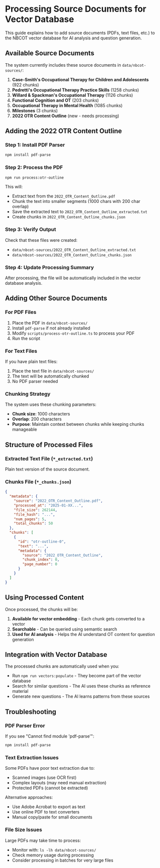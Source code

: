 # Processing Source Documents for Vector Database

This guide explains how to add source documents (PDFs, text files, etc.) to the NBCOT vector database for AI analysis and question generation.

## Available Source Documents

The system currently includes these source documents in `data/nbcot-sources/`:

1. **Case-Smith's Occupational Therapy for Children and Adolescents** (922 chunks)
2. **Pedretti's Occupational Therapy Practice Skills** (1258 chunks)
3. **Willard & Spackman's Occupational Therapy** (1126 chunks)
4. **Functional Cognition and OT** (203 chunks)
5. **Occupational Therapy in Mental Health** (1085 chunks)
6. **Milestones** (3 chunks)
7. **2022 OTR Content Outline** (new - needs processing)

## Adding the 2022 OTR Content Outline

### Step 1: Install PDF Parser

```bash
npm install pdf-parse
```

### Step 2: Process the PDF

```bash
npm run process:otr-outline
```

This will:
- Extract text from the `2022_OTR_Content_Outline.pdf`
- Chunk the text into smaller segments (1000 chars with 200 char overlap)
- Save the extracted text to `2022_OTR_Content_Outline_extracted.txt`
- Create chunks in `2022_OTR_Content_Outline_chunks.json`

### Step 3: Verify Output

Check that these files were created:
- `data/nbcot-sources/2022_OTR_Content_Outline_extracted.txt`
- `data/nbcot-sources/2022_OTR_Content_Outline_chunks.json`

### Step 4: Update Processing Summary

After processing, the file will be automatically included in the vector database analysis.

## Adding Other Source Documents

### For PDF Files

1. Place the PDF in `data/nbcot-sources/`
2. Install `pdf-parse` if not already installed
3. Modify `scripts/process-otr-outline.ts` to process your PDF
4. Run the script

### For Text Files

If you have plain text files:

1. Place the text file in `data/nbcot-sources/`
2. The text will be automatically chunked
3. No PDF parser needed

### Chunking Strategy

The system uses these chunking parameters:
- **Chunk size**: 1000 characters
- **Overlap**: 200 characters
- **Purpose**: Maintain context between chunks while keeping chunks manageable

## Structure of Processed Files

### Extracted Text File (`*_extracted.txt`)

Plain text version of the source document.

### Chunks File (`*_chunks.json`)

```json
{
  "metadata": {
    "source": "2022_OTR_Content_Outline.pdf",
    "processed_at": "2025-01-XX...",
    "file_size": 262144,
    "file_hash": "...",
    "num_pages": 5,
    "total_chunks": 50
  },
  "chunks": [
    {
      "id": "otr-outline-0",
      "text": "...",
      "metadata": {
        "source": "2022_OTR_Content_Outline",
        "chunk_index": 0,
        "page_number": 0
      }
    }
  ]
}
```

## Using Processed Content

Once processed, the chunks will be:
1. **Available for vector embedding** - Each chunk gets converted to a vector
2. **Searchable** - Can be queried using semantic search
3. **Used for AI analysis** - Helps the AI understand OT content for question generation

## Integration with Vector Database

The processed chunks are automatically used when you:
- Run `npm run vectors:populate` - They become part of the vector database
- Search for similar questions - The AI uses these chunks as reference material
- Generate new questions - The AI learns patterns from these sources

## Troubleshooting

### PDF Parser Error

If you see "Cannot find module 'pdf-parse'":
```bash
npm install pdf-parse
```

### Text Extraction Issues

Some PDFs have poor text extraction due to:
- Scanned images (use OCR first)
- Complex layouts (may need manual extraction)
- Protected PDFs (cannot be extracted)

Alternative approaches:
- Use Adobe Acrobat to export as text
- Use online PDF to text converters
- Manual copy/paste for small documents

### File Size Issues

Large PDFs may take time to process:
- Monitor with: `ls -lh data/nbcot-sources/`
- Check memory usage during processing
- Consider processing in batches for very large files
